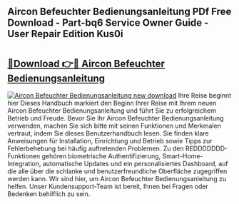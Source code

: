 ## Aircon Befeuchter Bedienungsanleitung PDf Free Download - Part-bq6 Service Owner Guide - User Repair Edition Kus0i

# <h2><a href="http://df37t7h.blite.top/?on=Aircon+Befeuchter+Bedienungsanleitung">🔗Download 👉🔴 Aircon Befeuchter Bedienungsanleitung</a></h2>

[![Aircon Befeuchter Bedienungsanleitung new download](https://i.imgur.com/lujVjoI.png)](http://df37t7h.blite.top/?on=Aircon+Befeuchter+Bedienungsanleitung)
Ihre Reise beginnt hier Dieses Handbuch markiert den Beginn Ihrer Reise mit Ihrem neuen Aircon Befeuchter Bedienungsanleitung und führt Sie zu erfolgreichem Betrieb und Freude. Bevor Sie Ihr Aircon Befeuchter Bedienungsanleitung verwenden, machen Sie sich bitte mit seinen Funktionen und Merkmalen vertraut, indem Sie dieses Benutzerhandbuch lesen. Sie finden klare Anweisungen für Installation, Einrichtung und Betrieb sowie Tipps zur Fehlerbehebung bei häufig auftretenden Problemen. Zu den REDDDDDDD-Funktionen gehören biometrische Authentifizierung, Smart-Home-Integration, automatische Updates und ein personalisiertes Dashboard, auf die alle über die schlanke und benutzerfreundliche Oberfläche zugegriffen werden kann. Wir sind hier, um Aircon Befeuchter Bedienungsanleitung zu helfen. Unser Kundensupport-Team ist bereit, Ihnen bei Fragen oder Bedenken behilflich zu sein.
